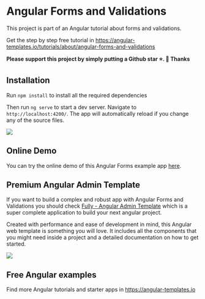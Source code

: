 # Angular Forms and Validations

This project is part of an Angular tutorial about forms and validations.

Get the step by step free tutorial in https://angular-templates.io/tutorials/about/angular-forms-and-validations

**Please support this project by simply putting a Github star ⭐. 🙏 Thanks**

## Installation

Run `npm install` to install all the required dependencies

Then run `ng serve` to start a dev server.
Navigate to `http://localhost:4200/`. The app will automatically reload if you change any of the source files.

![](https://s3-us-west-2.amazonaws.com/angular-templates/tutorials/angular-forms-and-validations/angular-forms-and-validations-3.png)


## Online Demo

You can try the online demo of this Angular Forms example app [here](https://angular-forms-and-validations.web.app).

## Premium Angular Admin Template

If you want to build a complex and robust app with Angular Forms and Validations you should check [Fully - Angular Admin Template](https://angular-templates.io/product/fully-angular-admin-template) which is a super complete application to build your next angular project.

Created with performance and ease of development in mind, this Angular web template is something you will love. It includes all the components that you might need inside a project and a detailed documentation on how to get started.


![](https://angular-templates.s3-us-west-2.amazonaws.com/fully-angular-admin-template/fully-angular-admin-template-showcase.jpg)

## Free Angular examples
Find more Angular tutorials and starter apps in https://angular-templates.io
